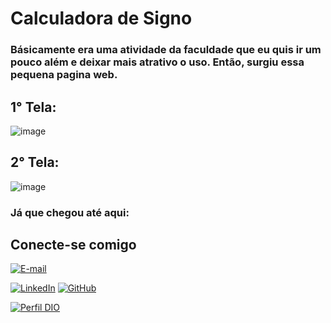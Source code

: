 # Calculadora de Signo

### Básicamente era uma atividade da faculdade que eu quis ir um pouco além e deixar mais atrativo o uso. Então, surgiu essa pequena pagina web.

## 1° Tela:
![image](https://github.com/user-attachments/assets/8d23937a-23ba-485c-a99b-f649d149cd07)

## 2° Tela:
![image](https://github.com/user-attachments/assets/5d101ea9-9019-4ce5-b19f-cf1ae6622d5f)

### Já que chegou até aqui:

## Conecte-se comigo

[![E-mail](https://img.shields.io/badge/-pedro.prates.dev@gmail.com-000?style=for-the-badge&logo=microsoft-outlook&logoColor=E94D5F)](mailto:pedro.prates.dev@gmail.com)

[![LinkedIn](https://img.shields.io/badge/pedro_prates-000?style=for-the-badge&logo=linkedin&logoColor=0E76A8)](https://www.linkedin.com/in/pedro-prates) [![GitHub](https://img.shields.io/badge/Pedro_Prates-000?style=for-the-badge&logo=github&logoColor=white)](+https://github.com/Pedro-Prates)

[![Perfil DIO](https://img.shields.io/badge/-Meu%20Perfil%20na%20DIO-30A3DC?style=for-the-badge)](https://www.dio.me/users/Prates)
